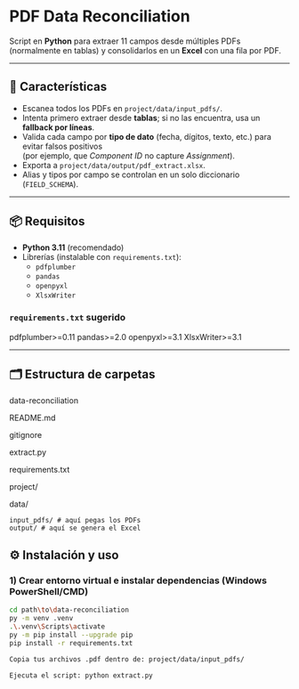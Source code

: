 # PDF Data Reconciliation

Script en **Python** para extraer 11 campos desde múltiples PDFs (normalmente en tablas) y consolidarlos en un **Excel** con una fila por PDF.

---

## 🚀 Características

- Escanea todos los PDFs en `project/data/input_pdfs/`.
- Intenta primero extraer desde **tablas**; si no las encuentra, usa un **fallback por líneas**.
- Valida cada campo por **tipo de dato** (fecha, dígitos, texto, etc.) para evitar falsos positivos  
  (por ejemplo, que *Component ID* no capture *Assignment*).
- Exporta a `project/data/output/pdf_extract.xlsx`.
- Alias y tipos por campo se controlan en un solo diccionario (`FIELD_SCHEMA`).

---

## 📦 Requisitos

- **Python 3.11** (recomendado)
- Librerías (instalable con `requirements.txt`):
  - `pdfplumber`
  - `pandas`
  - `openpyxl`
  - `XlsxWriter`

### `requirements.txt` sugerido

pdfplumber>=0.11
pandas>=2.0
openpyxl>=3.1
XlsxWriter>=3.1

---

## 🗂️ Estructura de carpetas

data-reconciliation

README.md

gitignore

extract.py

requirements.txt

project/
  
  data/
    
    input_pdfs/ # aquí pegas los PDFs
    output/ # aquí se genera el Excel

## ⚙️ Instalación y uso

### 1) Crear entorno virtual e instalar dependencias (Windows PowerShell/CMD)

```bash
cd path\to\data-reconciliation
py -m venv .venv
.\.venv\Scripts\activate
py -m pip install --upgrade pip
pip install -r requirements.txt

Copia tus archivos .pdf dentro de: project/data/input_pdfs/

Ejecuta el script: python extract.py
